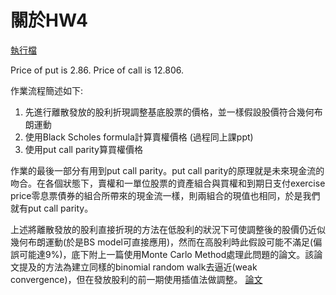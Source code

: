 # 關於HW4
[執行檔](https://github.com/YFL0418/Financial_Engineering/blob/master/HW4/HW4.py)

Price of put is 2.86. Price of call is 12.806.

作業流程簡述如下:
1. 先進行離散發放的股利折現調整基底股票的價格，並一樣假設股價符合幾何布朗運動
2. 使用Black Scholes formula計算賣權價格 (過程同上課ppt)
3. 使用put call parity算買權價格

作業的最後一部分有用到put call parity。put call parity的原理就是未來現金流的吻合。在各個狀態下，賣權和一單位股票的資產組合與買權和到期日支付exercise price零息票債券的組合所帶來的現金流一樣，則兩組合的現值也相同，於是我們就有put call parity。

上述將離散發放的股利直接折現的方法在低股利的狀況下可使調整後的股價仍近似幾何布朗運動(於是BS model可直接應用)，然而在高股利時此假設可能不滿足(偏誤可能達9%)，底下附上一篇使用Monte Carlo Method處理此問題的論文。該論文提及的方法為建立同樣的binomial random walk去逼近(weak convergence)，但在發放股利的前一期使用插值法做調整。 [論文](https://ris.utwente.nl/ws/portalfiles/portal/6787112/Vellekoop06efficient.pdf)

